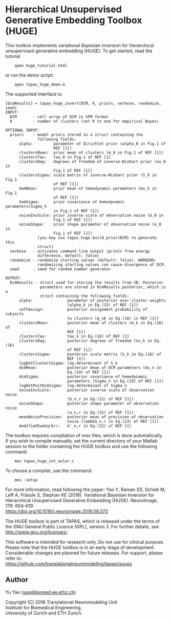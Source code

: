 Hierarchical Unsupervised Generative Embedding Toolbox (HUGE)
=============================================================

This toolbox implements variational Bayesian inversion for hierarchical 
unsupervised generative embedding (HUGE). To get started, read the tutorial
```
    open huge_tutorial.html
```
or run the demo script:
```
    open tapas_huge_demo.m
```

The supported interface is:

```
[DcmResults] = tapas_huge_invert(DCM, K, priors, verbose, randomize, seed)
INPUT:
  DCM       - cell array of DCM in SPM format
  K         - number of clusters (set K to one for empirical Bayes)

OPTIONAL INPUT:
  priors    - model priors stored in a struct containing the
              following fields:
      alpha:         parameter of Dirichlet prior (alpha_0 in Fig.1 of
                     REF [1])
      clustersMean:  prior mean of clusters (m_0 in Fig.1 of REF [1])
      clustersTau:   tau_0 in Fig.1 of REF [1]
      clustersDeg:   degrees of freedom of inverse-Wishart prior (nu_0 in
                     Fig.1 of REF [1]) 
      clustersSigma: scale matrix of inverse-Wishart prior (S_0 in Fig.1
                     of REF [1]) 
      hemMean:       prior mean of hemodynamic parameters (mu_h in Fig.1
                     of REF [1]) 
      hemSigma:      prior covariance of hemodynamic parameters(Sigma_h
                     in Fig.1 of REF [1]) 
      noiseInvScale: prior inverse scale of observation noise (b_0 in
                     Fig.1 of REF [1]) 
      noiseShape:    prior shape parameter of observation noise (a_0 in
                     Fig.1 of REF [1])
              (you may use tapas_huge_build_prior(DCM) to generate this
              struct)
  verbose   - activates command line output (prints free energy
              difference, default: false)
  randomize - randomize starting values (default: false). WARNING:
              randomizing starting values can cause divergence of DCM.
  seed      - seed for random number generator

OUTPUT:
  DcmResults - struct used for storing the results from VB. Posterior
               parameters are stored in DcmResults.posterior, which is a
               struct containing the following fields:
      alpha:               parameter of posterior over cluster weights
                           (alpha_k in Eq.(15) of REF [1]) 
      softAssign:          posterior assignment probability of subjects 
                           to clusters (q_nk in Eq.(18) in REF [1])
      clustersMean:        posterior mean of clusters (m_k in Eq.(16) of
                           REF [1]) 
      clustersTau:         tau_k in Eq.(16) of REF [1]
      clustersDeg:         posterior degrees of freedom (nu_k in Eq.(16) 
                           of REF [1])
      clustersSigma:       posterior scale matrix (S_k in Eq.(16) of
                           REF [1]) 
      logDetClustersSigma: log-determinant of S_k
      dcmMean:             posterior mean of DCM parameters (mu_n in
                           Eq.(19) of REF [1])  
      dcmSigma:            posterior covariance of hemodynamic
                           parameters (Sigma_n in Eq.(19) of REF [1]) 
      logDetPostDcmSigma:  log-determinant of Sigma_n
      noiseInvScale:       posterior inverse scale of observation noise
                           (b_n,r in Eq.(21) of REF [1]) 
      noiseShape:          posterior shape parameter of observation noise
                           (a_n,r in Eq.(21) of REF [1])
      meanNoisePrecision:  posterior mean of precision of observation
                           noise (lambda_n,r in Eq.(23) of REF [1])
      modifiedSumSqrErr:   b'_n,r in Eq.(22) of REF [1]
```

The toolbox requires compilation of mex files, which is done automatically.
If you wish to compile manually, set the current directory of your Matlab 
session to the folder containing the HUGE toolbox and use the following 
command:
```
    mex tapas_huge_int_euler.c
```
To choose a compiler, use the command:
```
    mex -setup
```

For more information, read following the paper:
Yao Y, Raman SS, Schiek M, Leff A, Frässle S, Stephan KE (2018). Variational 
Bayesian Inversion for Hierarchical Unsupervised Generative Embedding (HUGE). 
NeuroImage, 179: 604-619  
https://doi.org/10.1016/j.neuroimage.2018.06.073

The HUGE toolbox is part of TAPAS, which is released under the terms of the 
GNU General Public Licence (GPL), version 3. For further details, see 
<http://www.gnu.org/licenses/>.

This software is intended for research only. Do not use for clinical purpose. 
Please note that the HUGE toolbox is in an early stage of development. 
Considerable changes are planned for future releases. For support, please 
refer to:  
https://github.com/translationalneuromodeling/tapas/issues

Author
------
Yu Yao (yao@biomed.ee.ethz.ch)  

Copyright (C) 2018 Translational Neuromodeling Unit  
                   Institute for Biomedical Engineering,  
                   University of Zurich and ETH Zurich.
